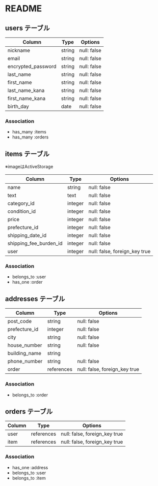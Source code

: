 # README

## users テーブル

| Column                  | Type     | Options     |
| --------------------    | -------  | ----------- |
| nickname                | string   | null: false |
| email                   | string   | null: false |
| encrypted_password      | string   | null: false |
| last_name               | string   | null: false |
| first_name              | string   | null: false |
| last_name_kana          | string   | null: false |
| first_name_kana         | string   | null: false |
| birth_day               | date     | null: false |

### Association
- has_many :items
- has_many :orders

## items テーブル
※imageはActiveStorage

| Column                  | Type       | Options                        |
| ------------            | ---------  | ----------------------------   |
| name                    | string     | null: false                    |
| text                    | text       | null: false                    |
| category_id             | integer    | null: false                    |
| condition_id            | integer    | null: false                    |
| price                   | integer    | null: false                    |
| prefecture_id           | integer    | null: false                    |
| shipping_date_id        | integer    | null: false                    |
| shipping_fee_burden_id  | integer    | null: false                    |
| user                    | integer    | null: false,  foreign_key true |

### Association 
- belongs_to :user
- has_one :order

## addresses テーブル

| Column           | Type         | Options                       |
| ---------------  | -----------  | ---------------------------   |
| post_code        | string       | null: false                   |
| prefecture_id    | integer      | null: false                   |
| city             | string       | null: false                   |
| house_number     | string       | null: false                   |
| building_name    | string       |                               |
| phone_number     | string       | null: false                   |
| order            | references   | null: false, foreign_key true |

### Association
- belongs_to :order

## orders テーブル

| Column        | Type           | Options                           |
| ------------  | -------------  | --------------------------------  |
| user          | references     | null: false, foreign_key true     |
| item          | references     | null: false, foreign_key true     |

### Association

- has_one       :address
- belongs_to    :user
- belongs_to    :item
